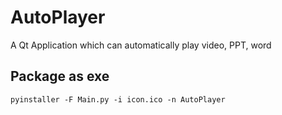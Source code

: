 # AutoPlayer
A Qt Application which can automatically play video, PPT, word

## Package as exe

```shell
pyinstaller -F Main.py -i icon.ico -n AutoPlayer
```

